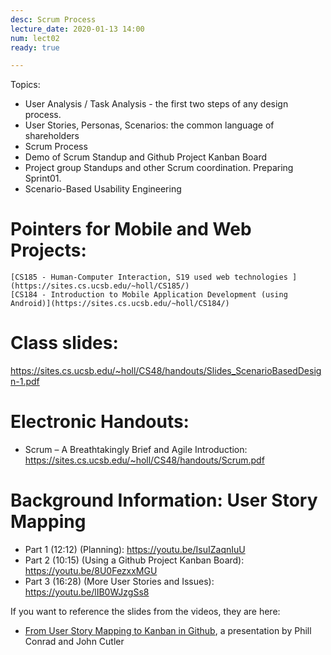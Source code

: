```yaml
---
desc: Scrum Process
lecture_date: 2020-01-13 14:00
num: lect02
ready: true

---
```



Topics: 
* User Analysis / Task Analysis - the first two steps of any design process. 
* User Stories, Personas, Scenarios: the common language of shareholders 
* Scrum Process 
* Demo of Scrum Standup and Github Project Kanban Board 
* Project group Standups and other Scrum coordination. Preparing Sprint01.
* Scenario-Based Usability Engineering

# Pointers for Mobile and Web Projects:
	[CS185 - Human-Computer Interaction, S19 used web technologies ](https://sites.cs.ucsb.edu/~holl/CS185/)
	[CS184 - Introduction to Mobile Application Development (using Android)](https://sites.cs.ucsb.edu/~holl/CS184/)

# Class slides: 

<https://sites.cs.ucsb.edu/~holl/CS48/handouts/Slides_ScenarioBasedDesign-1.pdf>

# Electronic Handouts:
* Scrum – A Breathtakingly Brief and Agile Introduction: <https://sites.cs.ucsb.edu/~holl/CS48/handouts/Scrum.pdf>
	
# Background Information: User Story Mapping

* Part 1 (12:12) (Planning): <https://youtu.be/IsuIZaqnIuU>
* Part 2 (10:15) (Using a Github Project Kanban Board): <https://youtu.be/8U0FezxxMGU>
* Part 3 (16:28) (More User Stories and Issues): <https://youtu.be/lIB0WJzgSs8>

If you want to reference the slides from the videos, they are here: 
* [From User Story Mapping to Kanban in Github](https://docs.google.com/presentation/d/1UD5qIm5njZFF2s8OvCJdJPnsR_VvnavcZRP9cXRqRNw/edit?usp=sharing), a presentation by Phill Conrad and John Cutler
